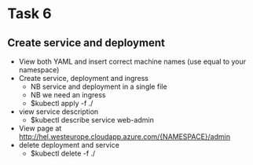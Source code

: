 # Task 6

## Create service and deployment

* View both YAML and insert correct machine names (use equal to your namespace)
* Create service, deployment and ingress
  * NB service and deployment in a single file
  * NB we need an ingress
  * $kubectl apply -f ./
* view service description
  * $kubectl describe service web-admin
* View page at http://hel.westeurope.cloudapp.azure.com/{NAMESPACE}/admin
* delete deployment and service
  * $kubectl delete -f ./

